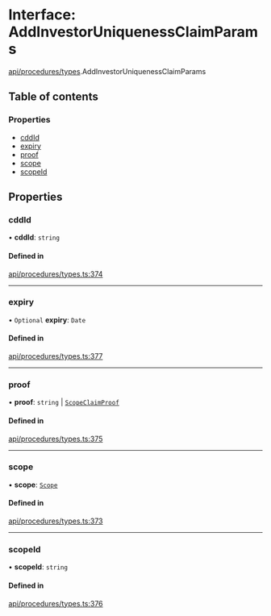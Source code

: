 # Interface: AddInvestorUniquenessClaimParams

[api/procedures/types](../wiki/api.procedures.types).AddInvestorUniquenessClaimParams

## Table of contents

### Properties

- [cddId](../wiki/api.procedures.types.AddInvestorUniquenessClaimParams#cddid)
- [expiry](../wiki/api.procedures.types.AddInvestorUniquenessClaimParams#expiry)
- [proof](../wiki/api.procedures.types.AddInvestorUniquenessClaimParams#proof)
- [scope](../wiki/api.procedures.types.AddInvestorUniquenessClaimParams#scope)
- [scopeId](../wiki/api.procedures.types.AddInvestorUniquenessClaimParams#scopeid)

## Properties

### cddId

• **cddId**: `string`

#### Defined in

[api/procedures/types.ts:374](https://github.com/PolymeshAssociation/polymesh-sdk/blob/339b7503/src/api/procedures/types.ts#L374)

___

### expiry

• `Optional` **expiry**: `Date`

#### Defined in

[api/procedures/types.ts:377](https://github.com/PolymeshAssociation/polymesh-sdk/blob/339b7503/src/api/procedures/types.ts#L377)

___

### proof

• **proof**: `string` \| [`ScopeClaimProof`](../wiki/api.procedures.types.ScopeClaimProof)

#### Defined in

[api/procedures/types.ts:375](https://github.com/PolymeshAssociation/polymesh-sdk/blob/339b7503/src/api/procedures/types.ts#L375)

___

### scope

• **scope**: [`Scope`](../wiki/types.Scope)

#### Defined in

[api/procedures/types.ts:373](https://github.com/PolymeshAssociation/polymesh-sdk/blob/339b7503/src/api/procedures/types.ts#L373)

___

### scopeId

• **scopeId**: `string`

#### Defined in

[api/procedures/types.ts:376](https://github.com/PolymeshAssociation/polymesh-sdk/blob/339b7503/src/api/procedures/types.ts#L376)
